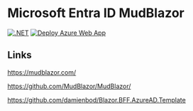 # Microsoft Entra ID MudBlazor

[![.NET](https://github.com/damienbod/MicrosoftEntraIDMudBlazor/actions/workflows/dotnet.yml/badge.svg)](https://github.com/damienbod/MicrosoftEntraIDMudBlazor/actions/workflows/dotnet.yml) [![Deploy Azure Web App](https://github.com/damienbod/MicrosoftEntraIDMudBlazor/actions/workflows/azure-webapps-dotnet-core.yml/badge.svg)](https://github.com/damienbod/MicrosoftEntraIDMudBlazor/actions/workflows/azure-webapps-dotnet-core.yml)

## Links

https://mudblazor.com/

https://github.com/MudBlazor/MudBlazor/

https://github.com/damienbod/Blazor.BFF.AzureAD.Template